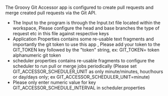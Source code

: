 The Groovy Git Accessor app is configured to create pull requests and merge created pull requests via the Git API.<br/>
<ul>
<li>The Input to the program is through the Input.txt file located within the workspace, Please configure the head and base branches the type of request etc in this file against respective keys</li> 
<li>Application Properties contains some re-usable text fragments and importantly the git token to use this app , Please add your token to the GIT_TOKEN key followed by the "token" string, ex: GIT_TOKEN= token alphanumeric git token </li>
<li>scheduler properties contains re-usable fragments to configure the scheduler to run pull or merge jobs periodically (Please set GIT_ACCESSOR_SCHEDULER_UNIT as only minute/minutes, hour/hours or day/days only; ex GIT_ACCESSOR_SCHEDULER_UNIT=minute) </li>
<li>Please only enter numeric value for key GIT_ACCESSOR_SCHEDULE_INTERVAL in scheduler.properties </li>
</ul>
